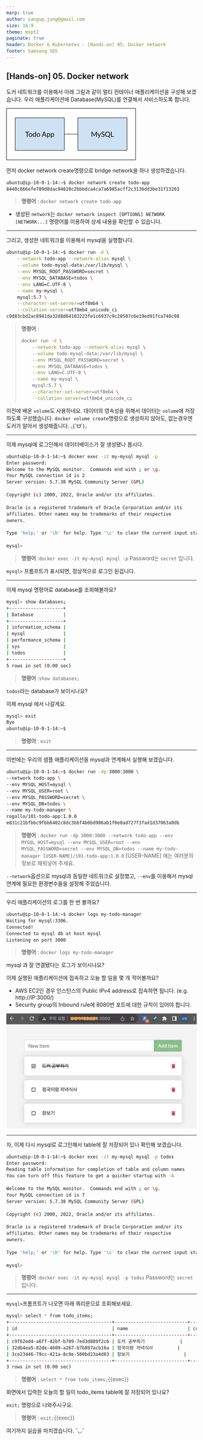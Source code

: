 ```yaml
---
marp: true
author: sangup.jung@gmail.com
size: 16:9
theme: mspt2
paginate: true
header: Docker & Kubernetes - [Hands-on] 05. Docker network
footer: Samsung SDS
---
```


## [Hands-on] 05. Docker network

도커 네트워크를 이용해서 아래 그림과 같이 멀티 컨테이너 애플리케이션을 구성해 보겠습니다.
우리 애플리케이션에 Database(MySQL)를 연결해서 서비스하도록 합니다.

![](img/multi-app-architecture.png)


먼저 docker network create명령으로 bridge network을 하나 생성하겠습니다.
```bash
ubuntu@ip-10-0-1-14:~$ docker network create todo-app
8440c866efe789d8dac94820c2bbbdca4ca7a6985acff2c3136dd3be31f13203
```
> **명령어** : `docker network create todo-app`  
- 생성된 `network`는 `docker network inspect [OPTIONS] NETWORK [NETWORK...]` 명령어를 이용하여 상세 내용을 확인할 수 있습니다.

---

그리고, 생성한 네트워크를 이용해서 mysql을 실행합니다.
```bash
ubuntu@ip-10-0-1-14:~$ docker run -d \
    --network todo-app --network-alias mysql \
    --volume todo-mysql-data:/var/lib/mysql \
    --env MYSQL_ROOT_PASSWORD=secret \
    --env MYSQL_DATABASE=todos \
    --env LANG=C.UTF-8 \
    --name my-mysql \
    mysql:5.7 \
    --character-set-server=utf8mb4 \
    --collation-server=utf8mb4_unicode_ci
c9d83cbd2ac8941da32d8d64103223fe1c6937c9c28507c6e19ed91fca740c98
```
> **명령어** :
> ```bash
> docker run -d \
>     --network todo-app --network-alias mysql \
>     --volume todo-mysql-data:/var/lib/mysql \
>     --env MYSQL_ROOT_PASSWORD=secret \
>     --env MYSQL_DATABASE=todos \
>     --env LANG=C.UTF-8 \
>     --name my-mysql \
>     mysql:5.7 \
>     --character-set-server=utf8mb4 \
>     --collation-server=utf8mb4_unicode_ci
> ```

이전에 배운 `volume`도 사용하네요.
데이터의 영속성을 위해서 데이터는 `volume`에 저장하도록 구성했습니다.
`docker volume create`명령으로 생성하지 않아도, 없는경우엔 도커가 알아서 생성해줍니다. ◟(ˊᗨˋ)◞ 

---

이제 mysql에 로그인해서 데이터베이스가 잘 생성됐나 봅시다.  
```bash
ubuntu@ip-10-0-1-14:~$ docker exec -it my-mysql mysql -p
Enter password:
Welcome to the MySQL monitor.  Commands end with ; or \g.
Your MySQL connection id is 2
Server version: 5.7.38 MySQL Community Server (GPL)

Copyright (c) 2000, 2022, Oracle and/or its affiliates.

Oracle is a registered trademark of Oracle Corporation and/or its
affiliates. Other names may be trademarks of their respective
owners.

Type 'help;' or '\h' for help. Type '\c' to clear the current input statement.

mysql>
```
> **명령어** :`docker exec -it my-mysql mysql -p`
Password는 `secret` 입니다.  

`mysql>` 프롬프트가 표시되면, 정상적으로 로그인 된겁니다.

---

이제 mysql 명령어로 database를 조회해볼까요?
```bash
mysql> show databases;
+--------------------+
| Database           |
+--------------------+
| information_schema |
| mysql              |
| performance_schema |
| sys                |
| todos              |
+--------------------+
5 rows in set (0.00 sec)
```
> **명령어** :`show databases;`

`todos`라는 database가 보이시나요?  

이제 mysql 에서 나갈게요.
```bash
mysql> exit
Bye
ubuntu@ip-10-0-1-14:~$
```
> **명령어** : `exit`
> 
---

이번에는 우리의 샘플 애플리케이션을 mysql과 연계해서 실행해 보겠습니다.
```bash
ubuntu@ip-10-0-1-14:~$ docker run -dp 3000:3000 \
--network todo-app \
--env MYSQL_HOST=mysql \
--env MYSQL_USER=root \
--env MYSQL_PASSWORD=secret \
--env MYSQL_DB=todos \
--name my-todo-manager \
rogallo/101-todo-app:1.0.0
e831c21bfbbc9fbb6402c8dc3bbf4b0bd906ab1f0e0ad727f3fad1d37063a0db
```
> **명령어** : `docker run -dp 3000:3000 --network todo-app --env MYSQL_HOST=mysql --env MYSQL_USER=root --env MYSQL_PASSWORD=secret --env MYSQL_DB=todos --name my-todo-manager [USER-NAME]/101-todo-app:1.0.0`
> [USER-NAME] 에는 여러분의 정보로 채워넣어 주세요.

`--network`옵션으로 mysql과 동일한 네트워크로 설정했고,
`--env`를 이용해서 mysql 연계에 필요한 환경변수들을 설정해 주었습니다.

---

우리 애플리케이션의 로그를 한 번 볼까요?  
```bash
ubuntu@ip-10-0-1-14:~$ docker logs my-todo-manager
Waiting for mysql:3306.
Connected!
Connected to mysql db at host mysql
Listening on port 3000
```
> **명령어** : `docker logs my-todo-manager`

mysql 과 잘 연결됐다는 로그가 보이시나요?

이제 실행된 애플리케이션에 접속하고 오늘 할 일을 몇 개 적어볼까요?
- AWS EC2인 경우 인스턴스의 Public IPv4 address로 접속하면 됩니다. (e.g. http://IP:3000/)
- Security group의 Inbound rule에 8080번 포트에 대한 규칙이 있어야 합니다.

![h:200](./img/todo-list-sample3.png)

---

자, 이제 다시 mysql로 로그인해서 table에 잘 저장되어 있나 확인해 보겠습니다.  
```bash
ubuntu@ip-10-0-1-14:~$ docker exec -it my-mysql mysql -p todos
Enter password:
Reading table information for completion of table and column names
You can turn off this feature to get a quicker startup with -A

Welcome to the MySQL monitor.  Commands end with ; or \g.
Your MySQL connection id is 7
Server version: 5.7.38 MySQL Community Server (GPL)

Copyright (c) 2000, 2022, Oracle and/or its affiliates.

Oracle is a registered trademark of Oracle Corporation and/or its
affiliates. Other names may be trademarks of their respective
owners.

Type 'help;' or '\h' for help. Type '\c' to clear the current input statement.

mysql>
```
> **명령어** :`docker exec -it my-mysql mysql -p todos`
Password는 `secret` 입니다.

---

`mysql>`프롬프트가 나오면 아래 쿼리문으로 조회해보세요.

```bash
mysql> select * from todo_items;
+--------------------------------------+---------------------------+-----------+
| id                                   | name                      | completed |
+--------------------------------------+---------------------------+-----------+
| c9f62ed4-a6ff-42bf-b709-7ed3d889f2c6 | 도커 공부하기             |         1 |
| 32db4ea5-82de-4609-a267-b7b897acb16a | 정국이랑 저녁식사         |         0 |
| 3ce23446-79cc-421a-8c9e-500bd23a4d83 | 장보기                    |         0 |
+--------------------------------------+---------------------------+-----------+
3 rows in set (0.00 sec)
```  
> **명령어** : `select * from todo_items;`{{exec}}  

화면에서 입력한 오늘의 할 일이 todo_items table에 잘 저장되어 있나요?

`exit;` 명령으로 나와주시구요.
> **명령어** : `exit;`{{exec}}  

여기까지 실습을 마치겠습니다.  ˘◡˘
